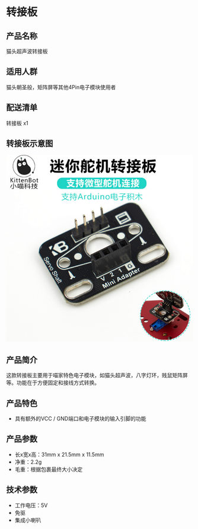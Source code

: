 # 转接板

## 产品名称

猫头超声波转接板

## 适用人群

猫头朝圣般，矩阵屏等其他4Pin电子模块使用者

## 配送清单

转接板 x1

## 转接板示意图

![](./zhuanjie/zhuanjie_2.png)  

## 产品简介

这款转接板主要用于喵家特色电子模块，如猫头超声波，八字灯环，贱鼠矩阵屏等。功能在于方便固定和接线方式转换。

## 产品特色

- 具有额外的VCC / GND端口和电子模块的输入引脚的功能

## 产品参数

- 长x宽x高：31mm x 21.5mm x 11.5mm
- 净重：2.2g
- 毛重：根据包裹最终大小决定

## 技术参数

- 工作电压：5V
- 免驱
- 集成小喇叭

